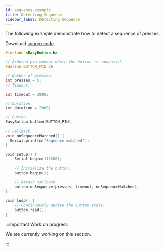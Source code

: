 ```yaml
---
id: sequence-example
title: Detecting Sequence
sidebar_label: Detecting Sequence
---
```


The following example demonstrate how to detect a sequence of presses.

Download [source code](https://github.com/evert-arias/EasyButton/blob/master/examples)

```cpp
#include <EasyButton.h>

// Arduino pin number where the button is connected.
#define BUTTON_PIN 26

// Number of presses.
int presses = 5;
// Timeout.

int timeout = 2000;

// Duration.
int duration = 2000;

// Button.
EasyButton button(BUTTON_PIN);

// Callback.
void onSequenceMatched() {
  Serial.println("Sequence matched");
}

void setup() {
    Serial.begin(115200);

  	// Initialize the button.
  	button.begin();

  	// Attach callback.
  	button.onSequence(presses, timeout, onSequenceMatched);
}

void loop() {
    // Continuously update the button state.
  	button.read();
}
```

:::important Work on progress

We are currently working on this section.

:::
